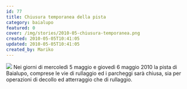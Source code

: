 ```yaml
---
id: 77
title: Chiusura temporanea della pista
category: baialupo
featured: 0
cover: /img/stories/2010-05-chiusura-temporanea.png
created: 2010-05-05T10:41:05
updated: 2010-05-05T10:41:05
created_by: Mariko
---
```


<img src="/img/stories/2010-05-chiusura-temporanea.png" class="float-start mr-3 w-[300px]" />
Nei giorni di mercoledì 5 maggio e giovedì 6 maggio 2010 la pista di Baialupo, comprese le vie di rullaggio ed i parcheggi sarà chiusa, sia per operazioni di decollo ed atterraggio che di rullaggio.

